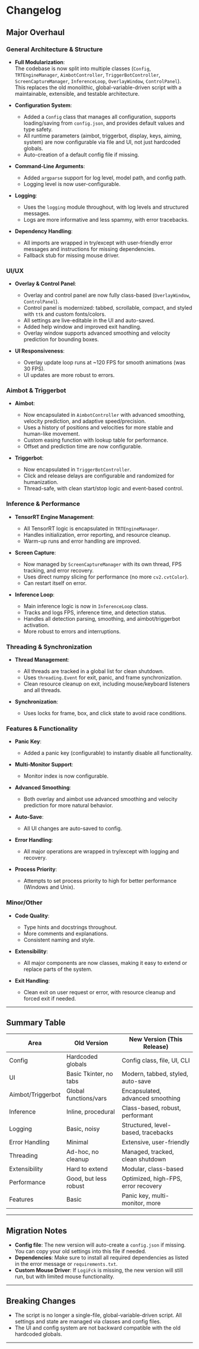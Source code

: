 # Changelog

## Major Overhaul

### General Architecture & Structure

- **Full Modularization**:  
  The codebase is now split into multiple classes (`Config`, `TRTEngineManager`, `AimbotController`, `TriggerBotController`, `ScreenCaptureManager`, `InferenceLoop`, `OverlayWindow`, `ControlPanel`). This replaces the old monolithic, global-variable-driven script with a maintainable, extensible, and testable architecture.

- **Configuration System**:  
  - Added a `Config` class that manages all configuration, supports loading/saving from `config.json`, and provides default values and type safety.
  - All runtime parameters (aimbot, triggerbot, display, keys, aiming, system) are now configurable via file and UI, not just hardcoded globals.
  - Auto-creation of a default config file if missing.

- **Command-Line Arguments**:  
  - Added `argparse` support for log level, model path, and config path.
  - Logging level is now user-configurable.

- **Logging**:  
  - Uses the `logging` module throughout, with log levels and structured messages.
  - Logs are more informative and less spammy, with error tracebacks.

- **Dependency Handling**:  
  - All imports are wrapped in try/except with user-friendly error messages and instructions for missing dependencies.
  - Fallback stub for missing mouse driver.

### UI/UX

- **Overlay & Control Panel**:
  - Overlay and control panel are now fully class-based (`OverlayWindow`, `ControlPanel`).
  - Control panel is modernized: tabbed, scrollable, compact, and styled with `ttk` and custom fonts/colors.
  - All settings are live-editable in the UI and auto-saved.
  - Added help window and improved exit handling.
  - Overlay window supports advanced smoothing and velocity prediction for bounding boxes.

- **UI Responsiveness**:
  - Overlay update loop runs at ~120 FPS for smooth animations (was 30 FPS).
  - UI updates are more robust to errors.

### Aimbot & Triggerbot

- **Aimbot**:
  - Now encapsulated in `AimbotController` with advanced smoothing, velocity prediction, and adaptive speed/precision.
  - Uses a history of positions and velocities for more stable and human-like movement.
  - Custom easing function with lookup table for performance.
  - Offset and prediction time are now configurable.

- **Triggerbot**:
  - Now encapsulated in `TriggerBotController`.
  - Click and release delays are configurable and randomized for humanization.
  - Thread-safe, with clean start/stop logic and event-based control.

### Inference & Performance

- **TensorRT Engine Management**:
  - All TensorRT logic is encapsulated in `TRTEngineManager`.
  - Handles initialization, error reporting, and resource cleanup.
  - Warm-up runs and error handling are improved.

- **Screen Capture**:
  - Now managed by `ScreenCaptureManager` with its own thread, FPS tracking, and error recovery.
  - Uses direct numpy slicing for performance (no more `cv2.cvtColor`).
  - Can restart itself on error.

- **Inference Loop**:
  - Main inference logic is now in `InferenceLoop` class.
  - Tracks and logs FPS, inference time, and detection status.
  - Handles all detection parsing, smoothing, and aimbot/triggerbot activation.
  - More robust to errors and interruptions.

### Threading & Synchronization

- **Thread Management**:
  - All threads are tracked in a global list for clean shutdown.
  - Uses `threading.Event` for exit, panic, and frame synchronization.
  - Clean resource cleanup on exit, including mouse/keyboard listeners and all threads.

- **Synchronization**:
  - Uses locks for frame, box, and click state to avoid race conditions.

### Features & Functionality

- **Panic Key**:
  - Added a panic key (configurable) to instantly disable all functionality.

- **Multi-Monitor Support**:
  - Monitor index is now configurable.

- **Advanced Smoothing**:
  - Both overlay and aimbot use advanced smoothing and velocity prediction for more natural behavior.

- **Auto-Save**:
  - All UI changes are auto-saved to config.

- **Error Handling**:
  - All major operations are wrapped in try/except with logging and recovery.

- **Process Priority**:
  - Attempts to set process priority to high for better performance (Windows and Unix).

### Minor/Other

- **Code Quality**:
  - Type hints and docstrings throughout.
  - More comments and explanations.
  - Consistent naming and style.

- **Extensibility**:
  - All major components are now classes, making it easy to extend or replace parts of the system.

- **Exit Handling**:
  - Clean exit on user request or error, with resource cleanup and forced exit if needed.

---

## Summary Table

| Area                | Old Version                | New Version (This Release)         |
|---------------------|---------------------------|------------------------------------|
| Config              | Hardcoded globals         | Config class, file, UI, CLI        |
| UI                  | Basic Tkinter, no tabs    | Modern, tabbed, styled, auto-save  |
| Aimbot/Triggerbot   | Global functions/vars     | Encapsulated, advanced smoothing   |
| Inference           | Inline, procedural        | Class-based, robust, performant    |
| Logging             | Basic, noisy              | Structured, level-based, tracebacks|
| Error Handling      | Minimal                   | Extensive, user-friendly           |
| Threading           | Ad-hoc, no cleanup        | Managed, tracked, clean shutdown   |
| Extensibility       | Hard to extend            | Modular, class-based               |
| Performance         | Good, but less robust     | Optimized, high-FPS, error recovery|
| Features            | Basic                     | Panic key, multi-monitor, more     |

---

## Migration Notes

- **Config file**: The new version will auto-create a `config.json` if missing. You can copy your old settings into this file if needed.
- **Dependencies**: Make sure to install all required dependencies as listed in the error message or `requirements.txt`.
- **Custom Mouse Driver**: If `LogiFck` is missing, the new version will still run, but with limited mouse functionality.

---

## Breaking Changes

- The script is no longer a single-file, global-variable-driven script. All settings and state are managed via classes and config files.
- The UI and config system are not backward compatible with the old hardcoded globals.

---

